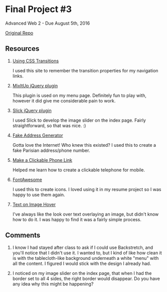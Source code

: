 # Final Project #3

Advanced Web 2 - Due August 5th, 2016

[Original Repo](https://github.com/richardkalehoff/UF-starter-project)

## Resources

1. [Using CSS Transitions](https://developer.mozilla.org/en-US/docs/Web/CSS/CSS_Transitions/Using_CSS_transitions)

    I used this site to remember the transition properties for my navigation links.

2. [MixItUp jQuery plugin](https://mixitup.kunkalabs.com/)

    This plugin is used on my menu page. Definitely fun to play with, however it did give me considerable pain to work.

3. [Slick jQuery plugin](http://kenwheeler.github.io/slick/)

    I used Slick to develop the image slider on the index page. Fairly straightforward, so that was nice. :)

4. [Fake Address Generator](http://www.fakeaddressgenerator.com/World_Address/get_fr_address)

    Gotta love the Internet! Who knew this existed? I used this to create a fake Parisian address/phone number.

5. [Make a Clickable Phone Link](http://allwebco-templates.com/support/S_smartphone-link.htm)

    Helped me learn how to create a clickable telephone for mobile.

6. [FontAwesome](http://fontawesome.io/icons/)

    I used this to create icons. I loved using it in my resume project so I was happy to use them again.

7. [Text on Image Hover](http://stackoverflow.com/questions/14263594/how-to-show-text-on-image-when-hovering)

    I've always like the look over text overlaying an image, but didn't know how to do it. I was happy to find it was a fairly simple process.

## Comments

1. I know I had stayed after class to ask if I could use Backstretch, and you'll notice that I didn't use it. I wanted to, but I kind of like how clean it is with the tablecloth-like background underneath a white "menu" with all the content. I figured I would stick with the design I already had.

2. I noticed on my image slider on the index page, that when I had the border set to all 4 sides, the right border would disappear. Do you have any idea why this might be happening?
